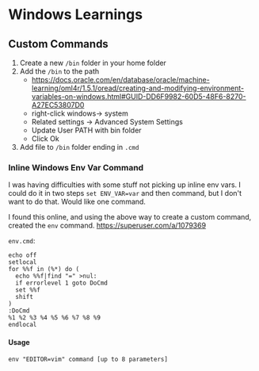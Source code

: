 # Windows Learnings

## Custom Commands

1. Create a new `/bin` folder in your home folder
2. Add the `/bin` to the path
    - https://docs.oracle.com/en/database/oracle/machine-learning/oml4r/1.5.1/oread/creating-and-modifying-environment-variables-on-windows.html#GUID-DD6F9982-60D5-48F6-8270-A27EC53807D0
    - right-click windows-> system
    - Related settings -> Advanced System Settings
    - Update User PATH with bin folder
    - Click Ok
3. Add file to `/bin` folder ending in `.cmd`


### Inline Windows Env Var Command

I was having difficulties with some stuff not picking up inline env vars.  I could do it in two steps `set ENV_VAR=var` and then command, but I don't want to do that.  Would like one command.

I found this online, and using the above way to create a custom command, created the `env` command.
https://superuser.com/a/1079369

`env.cmd`:
```
echo off
setlocal
for %%f in (%*) do (
  echo %%f|find "=" >nul:
  if errorlevel 1 goto DoCmd
  set %%f
  shift
)
:DoCmd
%1 %2 %3 %4 %5 %6 %7 %8 %9
endlocal
```

#### Usage

`env "EDITOR=vim" command [up to 8 parameters]`
